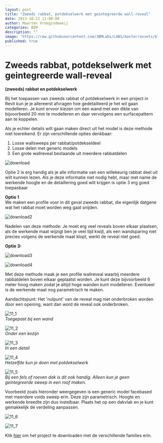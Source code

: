 ```yaml
---
layout: post
title: "Zweeds rabbat, potdekselwerk met geintegreerde wall-reveal"
date: 2013-10-22 11:00:00
author: Maarten Vroegindeweij
categories: BIM
description: ""
image: 'https://raw.githubusercontent.com/3BMLabs/LABS/master/assets/blog_assets/2014-05-01/2_family.png'
published: true
---
```


# Zweeds rabbat, potdekselwerk met geintegreerde wall-reveal

**(zweeds) rabbat en potdekselwerk**

Bij het toepassen van zweeds rabbat of potdekselwerk in een project in Revit kun je je allereerst afvragen hoe gedetailleerd je het wil gaan modelleren. Je kunt ervoor kiezen om een wand met een dikte van bijvoorbeeld 20 mm te modelleren en daar vervolgens een surfacepattern aan te koppelen.

Als je echter details wilt gaan maken direct uit het model is deze methode niet toereikend. Er zijn verschillende opties denkbaar:<br>
1. Losse wallsweeps per rabbat/potdekseldeel
2. Losse delen met generic models
3. Een grote wallreveal bestaande uit meerdere rabbatdelen

![download](https://raw.githubusercontent.com/3BMLabs/LABS/master/assets/blog_assets/2014-05-01/download.png)

Optie 2 is erg handig als je alle informatie van een willekeurig rabbat deel uit wilt kunnen lezen. Als je deze informatie niet nodig hebt, maar met name de werkende hoogte en de detaillering goed wilt krijgen is optie 3 erg goed toepasbaar

**Optie 1**<br>
We maken een profile voor in dit geval zweeds rabbat, die eigenlijk datgene wat het rabbat moet worden weg gaat snijden.

![download2](https://raw.githubusercontent.com/3BMLabs/LABS/master/assets/blog_assets/2014-05-01/download2.png)

Nadelen van deze methode: Je moet erg veel reveals boven elkaar plaatsen, als de werkende maat wijzigt ben je veel tijd kwijt, als een wandsparing niet precies volgens de werkende maat klopt, werkt de reveal niet goed.

**Optie 3:**

![download3](https://raw.githubusercontent.com/3BMLabs/LABS/master/assets/blog_assets/2014-05-01/download3.png)

![download4](https://raw.githubusercontent.com/3BMLabs/LABS/master/assets/blog_assets/2014-05-01/download4.png)

Met deze methode maak je een profile wallreveal waarbij meerdere rabbatdelen boven elkaar geplaatst worden.  Je kunt deze bijvoorbeeld 6 meter hoog maken zodat je altijd hoge wanden kunt modelleren.
Eventueel is de werkende maat nog parametrisch te maken.

Aandachtspunt: Het 'nulpunt' van de reveal mag niet onderbroken worden door een opening, want dan word de reveal ook onderbroken.

![11_1](https://raw.githubusercontent.com/3BMLabs/LABS/master/assets/blog_assets/2014-05-01/11_1.png)<br>
*Toegepast bij een wand*

![11_2](https://raw.githubusercontent.com/3BMLabs/LABS/master/assets/blog_assets/2014-05-01/11_2.png)<br>
*Onder een kozijn*

![11_3](https://raw.githubusercontent.com/3BMLabs/LABS/master/assets/blog_assets/2014-05-01/11_3.png)<br>
*In een detail*

![11_4](https://raw.githubusercontent.com/3BMLabs/LABS/master/assets/blog_assets/2014-05-01/11_4.png)<br>
*Hetzelfde kun je doen met potdekselwerk*

![11_5](https://raw.githubusercontent.com/3BMLabs/LABS/master/assets/blog_assets/2014-05-01/11_5.png)<br>
*Bij een fels of roeven dak is dit ook handig. Alleen kun je geen geintegreerde sweep
in een roof maken.*

Voorbeeld zoals hieronder weergegeven is een generic model facebased met meerdere voids sweep erin. Deze zijn parametrisch. Hoogte en werkende breedte zijn dus instelbaar. Plaats het op een dakvlak en je kunt gemakkelijk de verdeling aanpassen.

![11_6](https://raw.githubusercontent.com/3BMLabs/LABS/master/assets/blog_assets/2014-05-01/11_6.png)

![11_7](https://raw.githubusercontent.com/3BMLabs/LABS/master/assets/blog_assets/2014-05-01/11_7.png)

Klik [hier](http://www.3bm.cloud/dutchrevitblog/rabbat_felsdak.rvt) om het project te downloaden met de verschillende families erin.
